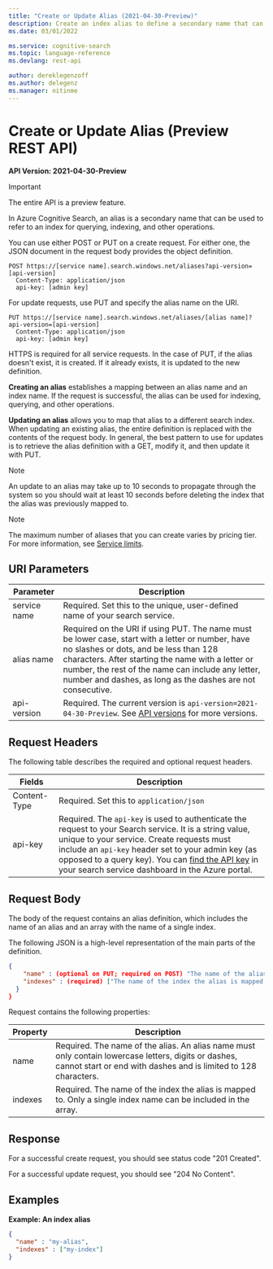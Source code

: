 ```yaml
---
title: "Create or Update Alias (2021-04-30-Preview)"
description: Create an index alias to define a secondary name that can be used to refer to an index for querying, indexing, and other operations.
ms.date: 03/01/2022

ms.service: cognitive-search
ms.topic: language-reference
ms.devlang: rest-api

author: dereklegenzoff
ms.author: delegenz
ms.manager: nitinme
---
```

# Create or Update Alias (Preview REST API)

**API Version: 2021-04-30-Preview**

> [!Important]
> The entire API is a preview feature.

In Azure Cognitive Search, an alias is a secondary name that can be used to refer to an index for querying, indexing, and other operations. 

You can use either POST or PUT on a create request. For either one, the JSON document in the request body provides the object definition.

```http
POST https://[service name].search.windows.net/aliases?api-version=[api-version]      
  Content-Type: application/json  
  api-key: [admin key]  
```  

For update requests, use PUT and specify the alias name on the URI. 

```http
PUT https://[service name].search.windows.net/aliases/[alias name]?api-version=[api-version]  
  Content-Type: application/json  
  api-key: [admin key]  
```  

 HTTPS is required for all service requests. In the case of PUT, if the alias doesn't exist, it is created. If it already exists, it is updated to the new definition.

 **Creating an alias** establishes a mapping between an alias name and an index name. If the request is successful, the alias can be used for indexing, querying, and other operations. 

**Updating an alias** allows you to map that alias to a different search index. When updating an existing alias, the entire definition is replaced with the contents of the request body. In general, the best pattern to use for updates is to retrieve the alias definition with a GET, modify it, and then update it with PUT.

> [!NOTE]
> An update to an alias may take up to 10 seconds to propagate through the system so you should wait at least 10 seconds before deleting the index that the alias was previously mapped to. 

> [!NOTE]  
> The maximum number of aliases that you can create varies by pricing tier. For more information, see [Service limits](/azure/search/search-limits-quotas-capacity).  

## URI Parameters

| Parameter	  | Description  | 
|-------------|--------------|
| service name | Required. Set this to the unique, user-defined name of your search service. |
| alias name  | Required on the URI if using PUT. The name must be lower case, start with a letter or number, have no slashes or dots, and be less than 128 characters. After starting the name with a letter or number, the rest of the name can include any letter, number and dashes, as long as the dashes are not consecutive. |
| api-version | Required. The current version is `api-version=2021-04-30-Preview`. See [API versions](../search-service-api-versions.md) for more versions.|

## Request Headers

 The following table describes the required and optional request headers.  

|Fields              |Description      |  
|--------------------|-----------------|  
|Content-Type|Required. Set this to `application/json`|  
|api-key|Required. The `api-key` is used to authenticate the request to your Search service. It is a string value, unique to your service. Create requests must include an `api-key` header set to your admin key (as opposed to a query key). You can [find the API key](/azure/search/search-security-api-keys#find-existing-keys) in your search service dashboard in the Azure portal.|  

## Request Body

The body of the request contains an alias definition, which includes the name of an alias and an array with the name of a single index.

The following JSON is a high-level representation of the main parts of the definition.

```json
{   
    "name" : (optional on PUT; required on POST) "The name of the alias",  
    "indexes" : (required) ["The name of the index the alias is mapped to"],
  } 
}  
```  

 Request contains the following properties:  

|Property|Description|  
|--------------|-----------------|  
|name|Required. The name of the alias. An alias name must only contain lowercase letters, digits or dashes, cannot start or end with dashes and is limited to 128 characters.|  
|indexes|Required. The name of the index the alias is mapped to. Only a single index name can be included in the array.|

## Response

For a successful create request, you should see status code "201 Created".

For a successful update request, you should see "204 No Content". 

## Examples

**Example: An index alias**

```json
{   
  "name" : "my-alias",  
  "indexes" : ["my-index"]
}  
```  